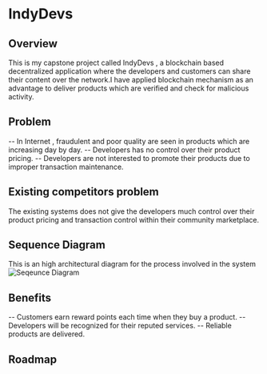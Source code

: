 # IndyDevs
## Overview
This is my capstone project called IndyDevs ,  a blockchain based decentralized application where the developers and customers can share their content over the network.I have applied blockchain mechanism as an advantage to deliver products which are verified and check for malicious activity.

## Problem
 -- In Internet , fraudulent and poor quality are seen in products which are increasing day by day.
 -- Developers has no control over their product pricing.
 -- Developers are not interested to promote their products due to improper transaction maintenance.

## Existing competitors problem
The existing systems does not give the developers much control over their product pricing and transaction control within their community marketplace.

## Sequence Diagram 
This is an high architectural diagram for the process involved in the system
![Seqeunce Diagram](/Seqeunce_Diagram.jpg)

## Benefits
 -- Customers earn reward points each time when they buy a product.
 -- Developers will be recognized for their reputed services.
 -- Reliable products are delivered.

## Roadmap
